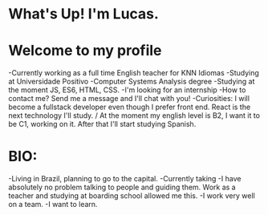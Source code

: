 # What's Up! I'm Lucas.
# Welcome to my profile

-Currently working as a full time English teacher for KNN Idiomas
-Studying at Universidade Positivo
-Computer Systems Analysis degree
-Studying at the moment JS, ES6, HTML, CSS.
-I'm looking for an internship 
-How to contact me? Send me a message and I'll chat with you!
-Curiosities: I will become a fullstack developer even though I prefer front end. React is the next technology I'll study. /  At the moment my english level is B2, I want it to be C1, working on it. After that I'll start studying Spanish.

# BIO:

-Living in Brazil, planning to go to the capital. 
-Currently taking 
-I have absolutely no problem talking to people and guiding them. Work as a teacher and studying at boarding school allowed me this.
-I work very well on a team.
-I want to learn.
